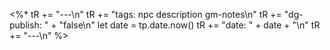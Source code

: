 <%*
tR += "---\n"
tR += "tags: npc description gm-notes\n"
tR += "dg-publish: " + "false\n"
let date = tp.date.now()
tR += "date: " + date + "\n"
tR += "---\n"
%>
